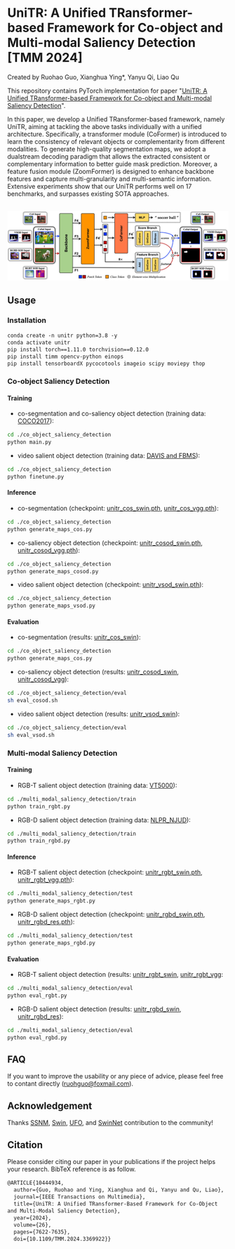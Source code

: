 # UniTR: A Unified TRansformer-based Framework for Co-object and Multi-modal Saliency Detection [TMM 2024]

Created by Ruohao Guo, Xianghua Ying*, Yanyu Qi, Liao Qu

This repository contains PyTorch implementation for paper "[UniTR: A Unified TRansformer-based Framework for Co-object and Multi-modal Saliency Detection](https://ieeexplore.ieee.org/abstract/document/10444934)".

In this paper, we develop a Unified TRansformer-based framework, namely UniTR, aiming at tackling the above tasks individually with a unified architecture. Specifically, a transformer module (CoFormer) is introduced to learn the consistency of relevant objects or complementarity from different modalities. To generate high-quality segmentation maps, we adopt a dualstream decoding paradigm that allows the extracted consistent or complementary information to better guide mask prediction. Moreover, a feature fusion module (ZoomFormer) is designed to enhance backbone features and capture multi-granularity and multi-semantic information. Extensive experiments show that our UniTR performs well on 17 benchmarks, and surpasses existing SOTA approaches.

\
<img src="co_object_saliency_detection/images/unitr_overview.jpg" alt="image" style="zoom:60%;"/>

## Usage

### Installation

```
conda create -n unitr python=3.8 -y
conda activate unitr
pip install torch==1.11.0 torchvision==0.12.0
pip install timm opencv-python einops
pip install tensorboardX pycocotools imageio scipy moviepy thop
```

### Co-object Saliency Detection

#### Training

- co-segmentation and co-saliency object detection (training data: [COCO2017](https://cocodataset.org/#home)):

```bash
cd ./co_object_saliency_detection
python main.py
```

- video salient object detection (training data: [DAVIS and FBMS](https://drive.google.com/file/d/1LwqQi7axAgQhf3O-wHWj_MkYBEXNn8gQ/view?usp=sharing)):

```bash
cd ./co_object_saliency_detection
python finetune.py
```

#### Inference

- co-segmentation (checkpoint: [unitr_cos_swin.pth](https://drive.google.com/file/d/1-RJRRFUVtgbotJxbMAtaRZKgPWmDorqQ/view?usp=sharing), [unitr_cos_vgg.pth](https://drive.google.com/file/d/1cUcwy-spqwR6yYU0oUo-AoqMK4NiN5y9/view?usp=sharing)):

```bash
cd ./co_object_saliency_detection
python generate_maps_cos.py
```

- co-saliency object detection (checkpoint: [unitr_cosod_swin.pth](https://drive.google.com/file/d/1CjHTeGoJpfeYhBW-a2Dz9EIPkSeQdtj4/view?usp=sharing), [unitr_cosod_vgg.pth](https://drive.google.com/file/d/14mSluZ-D0S1tJuz57M_lijAQCBVW9f9b/view?usp=sharing)):

```bash
cd ./co_object_saliency_detection
python generate_maps_cosod.py
```

- video salient object detection (checkpoint: [unitr_vsod_swin.pth](https://drive.google.com/file/d/1uwgoAUsIFMxYvsMiyWg1_D94CiCwkxpC/view?usp=sharing)):

```bash
cd ./co_object_saliency_detection
python generate_maps_vsod.py
```


#### Evaluation

- co-segmentation (results: [unitr_cos_swin](https://drive.google.com/file/d/1-__5urEP47nH72rzHipaD4BUM2DDPuwC/view?usp=sharing)):

```bash
cd ./co_object_saliency_detection
python generate_maps_cos.py
```

- co-saliency object detection (results: [unitr_cosod_swin](https://drive.google.com/file/d/1GcK4E28F5RH2vfQY48IvDqsjlXTaGB5a/view?usp=sharing), [unitr_cosod_vgg](https://drive.google.com/file/d/1NqKpeKSUrlOeCU_8Q7NJpQojQOdJ4iZv/view?usp=sharing)):

```bash
cd ./co_object_saliency_detection/eval
sh eval_cosod.sh
```

- video salient object detection (results: [unitr_vsod_swin](https://drive.google.com/file/d/1P8pVdsJcunFKEt8wEibhIlRQdrPkwxqP/view?usp=sharing)):

```bash
cd ./co_object_saliency_detection/eval
sh eval_vsod.sh
```


### Multi-modal Saliency Detection

#### Training

- RGB-T salient object detection (training data: [VT5000](https://github.com/lz118/RGBT-Salient-Object-Detection)):

```bash
cd ./multi_modal_saliency_detection/train
python train_rgbt.py
```

- RGB-D salient object detection (training data: [NLPR_NJUD](https://drive.google.com/file/d/1fcJj4aYdJ6N-TvvxSZ_sBo-xhtd_w-eJ/view)):

```bash
cd ./multi_modal_saliency_detection/train
python train_rgbd.py
```

#### Inference

- RGB-T salient object detection (checkpoint: [unitr_rgbt_swin.pth](https://drive.google.com/file/d/1XWl4DFPk4jn9VQZrqx8hPqmAjwk61ibg/view?usp=sharing), [unitr_rgbt_vgg.pth](https://drive.google.com/file/d/10yzbPvLXur4YPngOP_G6mSAGeQEk3nda/view?usp=sharing)):

```bash
cd ./multi_modal_saliency_detection/test
python generate_maps_rgbt.py
```

- RGB-D salient object detection (checkpoint: [unitr_rgbd_swin.pth](https://drive.google.com/file/d/1kD9xTYxv8eeef0bx2B9e_4oNoOg6sHhg/view?usp=sharing), [unitr_rgbd_res.pth](https://drive.google.com/file/d/1lQ9DgnNNqwwjB3aJ1hhGiMdmjA_PvVYu/view?usp=sharing)):

```bash
cd ./multi_modal_saliency_detection/test
python generate_maps_rgbd.py
```

#### Evaluation

- RGB-T salient object detection (results: [unitr_rgbt_swin](https://drive.google.com/file/d/1xYjDy62lPUylRleWwuC4Q19ZGn9Yn9gP/view?usp=sharing), [unitr_rgbt_vgg](https://drive.google.com/file/d/1rVV5bWSt7ZdGwQNzM5F6n6PSWniskiLP/view?usp=sharing):

```bash
cd ./multi_modal_saliency_detection/eval
python eval_rgbt.py
```

- RGB-D salient object detection (results: [unitr_rgbd_swin](https://drive.google.com/file/d/1ZrMZayFJyz7sZb71s7_6MMCMNPc0QDy4/view?usp=sharing), [unitr_rgbd_res](https://drive.google.com/file/d/166l0EPhsVDgO98YjqRAK0UXzMi50lXIJ/view?usp=sharing)):

```bash
cd ./multi_modal_saliency_detection/eval
python eval_rgbd.py
```




## FAQ
If you want to improve the usability or any piece of advice, please feel free to contant directly (ruohguo@foxmail.com).


## Acknowledgement

Thanks [SSNM](https://github.com/cj4L/SSNM-Coseg), [Swin](https://github.com/microsoft/Swin-Transformer), 
[UFO](https://github.com/suyukun666/UFO), and [SwinNet](https://github.com/liuzywen/SwinNet) contribution to the community!


## Citation

Please consider citing our paper in your publications if the project helps your research. BibTeX reference is as follow.

```
@ARTICLE{10444934,
  author={Guo, Ruohao and Ying, Xianghua and Qi, Yanyu and Qu, Liao},
  journal={IEEE Transactions on Multimedia}, 
  title={UniTR: A Unified TRansformer-Based Framework for Co-Object and Multi-Modal Saliency Detection}, 
  year={2024},
  volume={26},
  pages={7622-7635},
  doi={10.1109/TMM.2024.3369922}}
```

